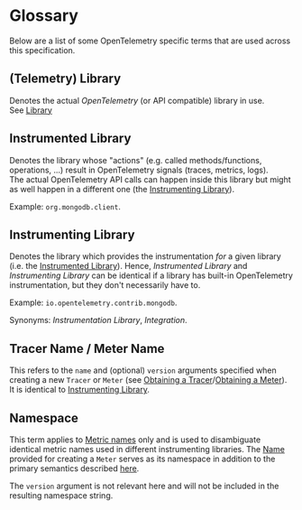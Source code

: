 # Glossary

Below are a list of some OpenTelemetry specific terms that are used across this
specification.

## (Telemetry) Library

Denotes the actual *OpenTelemetry* (or API compatible) library in use.  
See [Library](data-resource-semantic-conventions.md#library)

<a name="instrumented_library"></a>

## Instrumented Library

Denotes the library whose "actions" (e.g. called methods/functions, operations, ...)
result in OpenTelemetry signals (traces, metrics, logs).  
The actual OpenTelemetry API calls can happen inside this library but might as well
happen in a different one (the [Instrumenting Library](#instrumenting_library)).

Example: `org.mongodb.client`.

<a name="instrumenting_library"></a>

## Instrumenting Library

Denotes the library which provides the instrumentation *for* a given library (i.e.
the [Instrumented Library](#instrumented_library)). Hence, *Instrumented Library*
and *Instrumenting Library* can be identical if a library has built-in OpenTelemetry
instrumentation, but they don't necessarily have to.

Example: `io.opentelemetry.contrib.mongodb`.

Synonyms: *Instrumentation Library*, *Integration*.

<a name="name"></a>

## Tracer Name / Meter Name

This refers to the `name` and (optional) `version` arguments specified when
creating a new `Tracer` or `Meter` (see [Obtaining a Tracer](api-tracing.md#obtaining-a-tracer)/[Obtaining a Meter](api-metrics-user.md#obtaining-a-meter)). It is identical to [Instrumenting Library](#instrumenting_library).

## Namespace

This term applies to [Metric names](api-metrics-user.md#metric-names) only and is used to disambiguate identical metric
names used in different instrumenting libraries. The [Name](#name) provided
for creating a `Meter` serves as its namespace in addition to the primary semantics
described [here](#name).

The `version` argument is not relevant here and will not be included in
the resulting namespace string.
